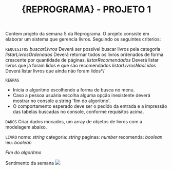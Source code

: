 <h1 align="center"> {REPROGRAMA} - PROJETO 1 </h1> <br>

Contem projeto da semana 5 da Reprograma. O projeto consiste em elaborar um sistema que gerencia livros.
Seguindo os seguintes criterios:

`REQUISITOS`
 *buscarLivros* Deverá ser possível buscar livros pela categoria
 *listarLivrosOrdenados* Deverá retornar todos os livros ordenados de forma crescente por quantidade de páginas.
 *listarRecomendados* Deverá listar livros que já foram lidos e que são recomendados
 *listarLivrosNaoLidos* Deverá listar livros que ainda não foram lidos*/

`REGRAS`
- Inicia o algoritmo escolhendo a forma de busca no menu.
- Caso a pessoa usuária escolha alguma opção inexistente deverá mostrar no console a string 'fim do algoritmo'.
- O comportamento esperado deve ser o pedido da entrada e a impressão das tabelas buscadas no console, conforme requisitos acima.

`DADOS`
Criar dados mocados, um array de objetos de livros com a modelagem abaixo.

`LIVRO`
nome: *string*
categoria: *string*
paginas: *number*
recomenda: *boolean*
leu: *boolean*

*Fim do algoritmo*   

Sentimento da semana
<img src="https://c.tenor.com/rH06jxT7u0kAAAAC/karol-conka.gif" />


